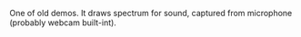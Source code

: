One of old demos. It draws spectrum for sound, captured from microphone (probably webcam built-int).